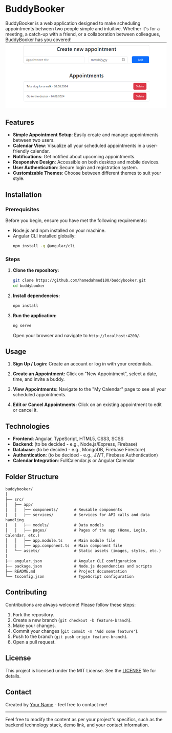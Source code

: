 # BuddyBooker

BuddyBooker is a web application designed to make scheduling appointments between two people simple and intuitive. Whether it's for a meeting, a catch-up with a friend, or a collaboration between colleagues, BuddyBooker has you covered!
![Alt text](snapshot.png)


## Features

- **Simple Appointment Setup**: Easily create and manage appointments between two users.
- **Calendar View**: Visualize all your scheduled appointments in a user-friendly calendar.
- **Notifications**: Get notified about upcoming appointments.
- **Responsive Design**: Accessible on both desktop and mobile devices.
- **User Authentication**: Secure login and registration system.
- **Customizable Themes**: Choose between different themes to suit your style.

## Installation

### Prerequisites

Before you begin, ensure you have met the following requirements:

- Node.js and npm installed on your machine.
- Angular CLI installed globally: 
  ```bash
  npm install -g @angular/cli
  ```

### Steps

1. **Clone the repository:**

    ```bash
    git clone https://github.com/hamedahmed100/buddybooker.git
    cd buddybooker
    ```

2. **Install dependencies:**

    ```bash
    npm install
    ```

3. **Run the application:**

    ```bash
    ng serve
    ```

    Open your browser and navigate to `http://localhost:4200/`.

## Usage

1. **Sign Up / Login:** 
   Create an account or log in with your credentials.
   
2. **Create an Appointment:** 
   Click on "New Appointment", select a date, time, and invite a buddy.
   
3. **View Appointments:** 
   Navigate to the "My Calendar" page to see all your scheduled appointments.

4. **Edit or Cancel Appointments:**
   Click on an existing appointment to edit or cancel it.

## Technologies

- **Frontend**: Angular, TypeScript, HTML5, CSS3, SCSS
- **Backend**: (to be decided - e.g., Node.js/Express, Firebase)
- **Database**: (to be decided - e.g., MongoDB, Firebase Firestore)
- **Authentication**: (to be decided - e.g., JWT, Firebase Authentication)
- **Calendar Integration**: FullCalendar.js or Angular Calendar

## Folder Structure

```
buddybooker/
│
├── src/
│   ├── app/
│   │   ├── components/       # Reusable components
│   │   ├── services/         # Services for API calls and data handling
│   │   ├── models/           # Data models
│   │   ├── pages/            # Pages of the app (Home, Login, Calendar, etc.)
│   │   ├── app.module.ts     # Main module file
│   │   ├── app.component.ts  # Main component file
│   └── assets/               # Static assets (images, styles, etc.)
│
├── angular.json              # Angular CLI configuration
├── package.json              # Node.js dependencies and scripts
├── README.md                 # Project documentation
└── tsconfig.json             # TypeScript configuration
```

## Contributing

Contributions are always welcome! Please follow these steps:

1. Fork the repository.
2. Create a new branch (`git checkout -b feature-branch`).
3. Make your changes.
4. Commit your changes (`git commit -m 'Add some feature'`).
5. Push to the branch (`git push origin feature-branch`).
6. Open a pull request.

## License

This project is licensed under the MIT License. See the [LICENSE](LICENSE) file for details.

## Contact

Created by [Your Name](https://github.com/yourusername) - feel free to contact me!

---

Feel free to modify the content as per your project's specifics, such as the backend technology stack, demo link, and your contact information.
